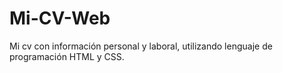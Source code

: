 # Mi-CV-Web
Mi cv con información personal y laboral, utilizando lenguaje de programación HTML y CSS. 
